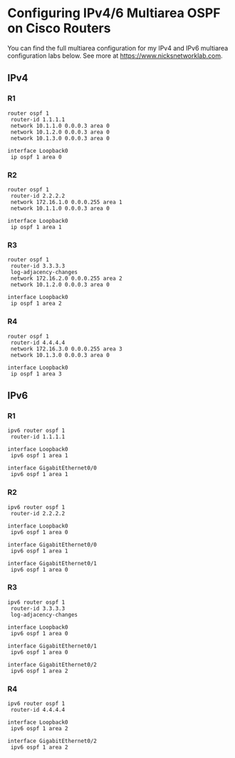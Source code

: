# Configuring IPv4/6 Multiarea OSPF on Cisco Routers
You can find the full multiarea configuration for my IPv4 and IPv6 multiarea configuration labs below. See more at https://www.nicksnetworklab.com.

## IPv4

### R1
```
router ospf 1
 router-id 1.1.1.1
 network 10.1.1.0 0.0.0.3 area 0
 network 10.1.2.0 0.0.0.3 area 0
 network 10.1.3.0 0.0.0.3 area 0

interface Loopback0
 ip ospf 1 area 0
```
### R2
```
router ospf 1
 router-id 2.2.2.2
 network 172.16.1.0 0.0.0.255 area 1
 network 10.1.1.0 0.0.0.3 area 0
 
interface Loopback0
 ip ospf 1 area 1
```
### R3
```
router ospf 1
 router-id 3.3.3.3
 log-adjacency-changes
 network 172.16.2.0 0.0.0.255 area 2
 network 10.1.2.0 0.0.0.3 area 0
 
interface Loopback0
 ip ospf 1 area 2
```
### R4
```
router ospf 1
 router-id 4.4.4.4
 network 172.16.3.0 0.0.0.255 area 3
 network 10.1.3.0 0.0.0.3 area 0
 
interface Loopback0
 ip ospf 1 area 3
```
## IPv6

### R1
```
ipv6 router ospf 1
 router-id 1.1.1.1
 
interface Loopback0
 ipv6 ospf 1 area 1

interface GigabitEthernet0/0
 ipv6 ospf 1 area 1
```
### R2
```
ipv6 router ospf 1
 router-id 2.2.2.2
 
interface Loopback0
 ipv6 ospf 1 area 0

interface GigabitEthernet0/0
 ipv6 ospf 1 area 1

interface GigabitEthernet0/1
 ipv6 ospf 1 area 0
```
### R3
```
ipv6 router ospf 1
 router-id 3.3.3.3
 log-adjacency-changes
 
interface Loopback0
 ipv6 ospf 1 area 0

interface GigabitEthernet0/1
 ipv6 ospf 1 area 0

interface GigabitEthernet0/2
 ipv6 ospf 1 area 2
```
### R4
```
ipv6 router ospf 1
 router-id 4.4.4.4

interface Loopback0
 ipv6 ospf 1 area 2

interface GigabitEthernet0/2
 ipv6 ospf 1 area 2
```
